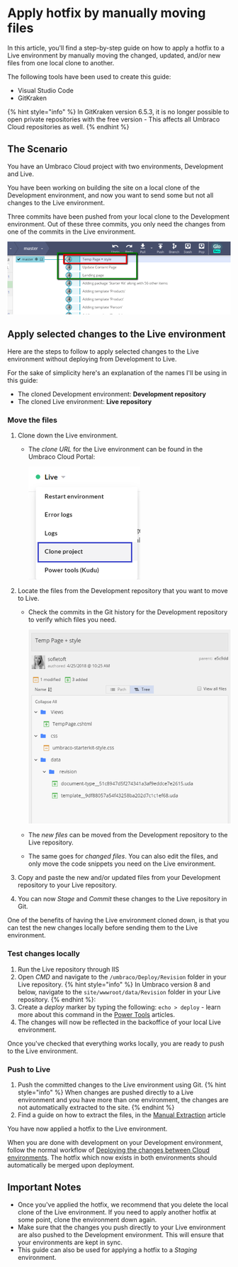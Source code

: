 # Apply hotfix by manually moving files

In this article, you'll find a step-by-step guide on how to apply a hotfix to a Live environment by manually moving the changed, updated, and/or new files from one local clone to another.

The following tools have been used to create this guide:

* Visual Studio Code
* GitKraken

{% hint style="info" %}
In GitKraken version 6.5.3, it is no longer possible to open private repositories with the free version - This affects all Umbraco Cloud repositories as well. 
{% endhint %}

## The Scenario

You have an Umbraco Cloud project with two environments, Development and Live.

You have been working on building the site on a local clone of the Development environment, and now you want to send some but not all changes to the Live environment.

Three commits have been pushed from your local clone to the Development environment. Out of these three commits, you only need the changes from one of the commits in the Live environment.

![Commits](images/commits.png)

## Apply selected changes to the Live environment

Here are the steps to follow to apply selected changes to the Live environment without deploying from Development to Live.

For the sake of simplicity here's an explanation of the names I'll be using in this guide:

* The cloned Development environment: **Development repository**
* The cloned Live environment: **Live repository**

### Move the files

1. Clone down the Live environment.
    * The _clone URL_ for the Live environment can be found in the Umbraco Cloud Portal:

        ![Live Clone URL](images/live-clone-url_v10.png)

2. Locate the files from the Development repository that you want to move to Live.
    * Check the commits in the Git history for the Development repository to verify which files you need.

        ![Files changes or added](images/commit-files-changed.png)

    * The _new files_ can be moved from the Development repository to the Live repository.
    * The same goes for _changed files_. You can also edit the files, and only move the code snippets you need on the Live environment.

3. Copy and paste the new and/or updated files from your Development repository to your Live repository.
4. You can now _Stage_ and _Commit_ these changes to the Live repository in Git.

One of the benefits of having the Live environment cloned down, is that you can test the new changes locally before sending them to the Live environment.

### Test changes locally

1. Run the Live repository through IIS
2. Open _CMD_ and navigate to the `/umbraco/Deploy/Revision` folder in your Live repository.
{% hint style="info" %}
In Umbraco version 8 and below, navigate to the `site/wwwroot/data/Revision` folder in your Live repository.
{% endhint %}:
3. Create a _deploy_ marker by typing the following: `echo > deploy` - learn more about this command in the [Power Tools](/umbraco-cloud/set-up/power-tools/README.md) articles.
4. The changes will now be reflected in the backoffice of your local Live environment.

Once you've checked that everything works locally, you are ready to push to the Live environment.

### Push to Live

1. Push the committed changes to the Live environment using Git.
{% hint style="info" %}
When changes are pushed directly to a Live environment and you have more than one environment, the changes are not automatically extracted to the site.
{% endhint %}
2. Find a guide on how to extract the files, in the [Manual Extraction](../../set-up/power-tools/manual-extractions.md) article

You have now applied a hotfix to the Live environment.

When you are done with development on your Development environment, follow the normal workflow of [Deploying the changes between Cloud environments](../cloud-to-cloud.md). The hotfix which now exists in both environments should automatically be merged upon deployment.

## Important Notes

* Once you've applied the hotfix, we recommend that you delete the local clone of the Live environment. If you need to apply another hotfix at some point, clone the environment down again.
* Make sure that the changes you push directly to your Live environment are also pushed to the Development environment. This will ensure that your environments are kept in sync.
* This guide can also be used for applying a hotfix to a _Staging_ environment.
